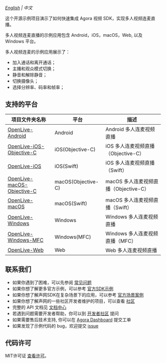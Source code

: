 *[English](README.md) | 中文*

这个开源示例项目演示了如何快速集成 Agora 视频 SDK，实现多人视频连麦直播。

多人视频连麦直播的示例应用包含 Android，iOS，macOS，Web, 以及 Windows 平台。

多人视频连麦的示例应用展示了：

- 加入通话和离开通话；
- 主播和观众模式切换；
- 静音和解除静音；
- 切换摄像头；
- 选择分辨率、码率和帧率；

## 支持的平台

项目文件夹名称|平台|描述
---|---|---
[OpenLive-Android](./Basic-Video-Broadcasting/OpenLive-Android)|Android|Android 多人连麦视频直播
[OpenLive-iOS-Objective-C](./Basic-Video-Broadcasting/OpenLive-iOS-Objective-C)|iOS(Objective-C)|iOS 多人连麦视频直播（Objective-C）
[OpenLive-iOS](./Basic-Video-Broadcasting/OpenLive-iOS)|iOS(Swift)|iOS 多人连麦视频直播（Swift）
[OpenLive-macOS-Objective-C](./Basic-Video-Broadcasting/OpenLive-macOS-Objective-C)|macOS(Objective-C)|macOS 多人连麦视频直播（Objective-C）
[OpenLive-macOS](./Basic-Video-Broadcasting/OpenLive-macOS)|macOS(Swift)|macOS 多人连麦视频直播（Swift）
[OpenLive-Windows](./Basic-Video-Broadcasting/OpenLive-Windows)|Windows|Windows 多人连麦视频直播
[OpenLive-Windows-MFC](./Basic-Video-Broadcasting/OpenLive-Windows-MFC)|Windows(MFC)|Windows 多人连麦视频直播（MFC）
[OpenLive-Web](./Basic-Video-Broadcasting/OpenLive-Web)|Web|Web 多人连麦视频直播

## 联系我们

- 如果你遇到了困难，可以先参阅 [常见问题](https://docs.agora.io/cn/faq)
- 如果你想了解更多官方示例，可以参考 [官方SDK示例](https://github.com/AgoraIO)
- 如果你想了解声网SDK在复杂场景下的应用，可以参考 [官方场景案例](https://github.com/AgoraIO-usecase)
- 如果你想了解声网的一些社区开发者维护的项目，可以查看 [社区](https://github.com/AgoraIO-Community)
- 完整的 API 文档见 [文档中心](https://docs.agora.io/cn/)
- 若遇到问题需要开发者帮助，你可以到 [开发者社区](https://rtcdeveloper.com/) 提问
- 如果需要售后技术支持, 你可以在 [Agora Dashboard](https://dashboard.agora.io) 提交工单
- 如果发现了示例代码的 bug，欢迎提交 [issue](https://github.com/AgoraIO/Basic-Video-Broadcasting/issues)

## 代码许可

MIT许可证 [查看许可](LICENSE.md)。